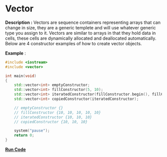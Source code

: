 # Vector

**Description :** Vectors are sequence containers representing arrays that can change in size, they are a generic templete and will use whatever generic type you assign to it. Vectors are similar to arrays in that 
they hold data in cells, these cells are dynamically allocated and deallocated automatically. Below are 4 constructor examples of how to create vector objects.

**Example** :

```cpp
#include <iostream>
#include <vector>

int main(void)
{
	std::vector<int> emptyConstructor;														// Creates an empty vector
	std::vector<int> fillConstructor(5, 10);												// Fills the vector with 5 values of 10
	std::vector<int> iteratedConstructor(fillConstructor.begin(), fillConstructor.end()-2);   // Fills the vector with the iterated object values from beginning to end
	std::vector<int> copiedConstructor(iteratedConstructor);								// Creates a duplicate of the 

	// emptyConstructor {}
	// fillConstructor {10, 10, 10, 10, 10}
	// iteratedConstructor {10, 10, 10}
	// copiedConstructor {10, 10, 10}

	system("pause");
	return 0;
}
```
**[Run Code](https://rextester.com/ATPSZ75822)**
